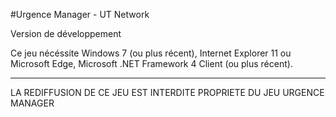 #Urgence Manager - UT Network

Version de développement

Ce jeu nécéssite Windows 7 (ou plus récent), Internet Explorer 11 ou Microsoft Edge, Microsoft .NET Framework 4 Client (ou plus récent).

______________________________________________________________________________________


LA REDIFFUSION DE CE JEU EST INTERDITE
PROPRIETE DU JEU URGENCE MANAGER

